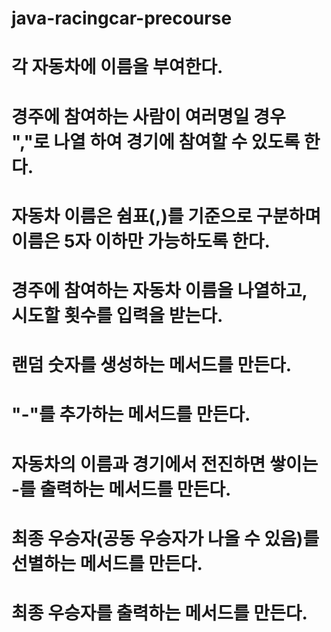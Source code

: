 # java-racingcar-precourse

# 각 자동차에 이름을 부여한다.
# 경주에 참여하는 사람이 여러명일 경우 ","로 나열 하여 경기에 참여할 수 있도록 한다.
# 자동차 이름은 쉼표(,)를 기준으로 구분하며 이름은 5자 이하만 가능하도록 한다.
# 경주에 참여하는 자동차 이름을 나열하고, 시도할 횟수를 입력을 받는다.
# 랜덤 숫자를 생성하는 메서드를 만든다.
# "-"를 추가하는 메서드를 만든다.
# 자동차의 이름과 경기에서 전진하면 쌓이는 -를 출력하는 메서드를 만든다.
# 최종 우승자(공동 우승자가 나올 수 있음)를 선별하는 메서드를 만든다.
# 최종 우승자를 출력하는 메서드를 만든다.
